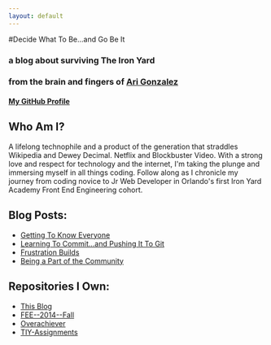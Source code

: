 ```yaml
---
layout: default
---
```

#Decide What To Be...and Go Be It 

### a blog about surviving The Iron Yard

### from the brain and fingers of [Ari Gonzalez](http://www.twitter.com/arigonzoari)

#### [My GitHub Profile](http://www.github.com/AriGonzo)



## Who Am I?

A lifelong technophile and a product of the generation that straddles Wikipedia and Dewey Decimal. Netflix and Blockbuster Video. With a strong love and respect for technology and the internet, I'm taking the plunge and immersing myself in all things coding. Follow along as I chronicle my journey from coding novice to Jr Web Developer in Orlando's first Iron Yard Academy Front End Engineering cohort.  



## Blog Posts:
* [Getting To Know Everyone](2014/09/22/getting-to-know-everyone.html)
* [Learning To Commit...and Pushing It To Git](2014/09/23/learning-and-pushing.html)
* [Frustration Builds](2014/09/25/frustration-builds.html)
* [Being a Part of the Community](2014/09/27/community.html)

## Repositories I Own:
* [This Blog](https://github.com/AriGonzo/AriGonzo.github.io)
* [FEE--2014--Fall](https://github.com/AriGonzo/FEE--2014--FALL)
* [Overachiever](https://github.com/AriGonzo/Overachiever)
* [TIY-Assignments](https://github.com/AriGonzo/TIY-Assignments)